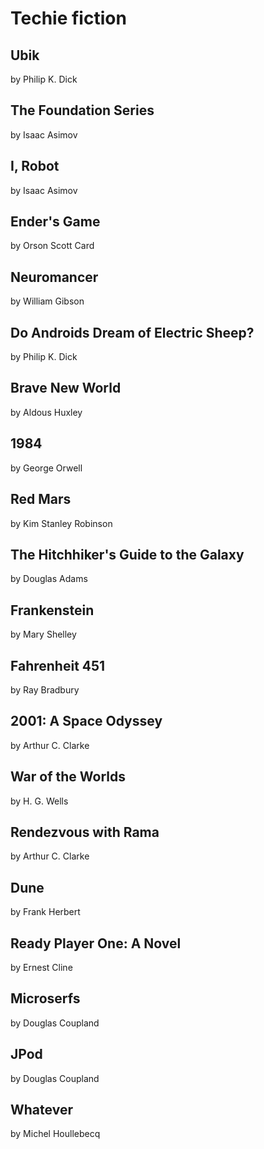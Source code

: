 # Techie fiction

## Ubik
by Philip K. Dick

## The Foundation Series
by Isaac Asimov

## I, Robot
by Isaac Asimov 

## Ender's Game
by Orson Scott Card

## Neuromancer
by William Gibson

## Do Androids Dream of Electric Sheep?
by Philip K. Dick

## Brave New World
by Aldous Huxley

## 1984
by George Orwell

## Red Mars
by Kim Stanley Robinson

## The Hitchhiker's Guide to the Galaxy
by Douglas Adams

## Frankenstein
by Mary Shelley

## Fahrenheit 451
by Ray Bradbury

## 2001: A Space Odyssey
by Arthur C. Clarke

## War of the Worlds
by H. G. Wells

## Rendezvous with Rama
by Arthur C. Clarke

## Dune
by Frank Herbert

## Ready Player One: A Novel
by Ernest Cline

## Microserfs
by Douglas Coupland

## JPod
by Douglas Coupland

## Whatever
by Michel Houllebecq